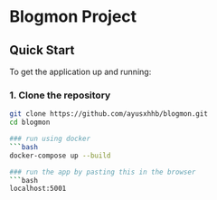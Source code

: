 # Blogmon Project

## Quick Start

To get the application up and running:

### 1. Clone the repository
```bash
git clone https://github.com/ayusxhhb/blogmon.git
cd blogmon

### run using docker
```bash
docker-compose up --build

### run the app by pasting this in the browser 
```bash
localhost:5001